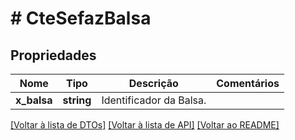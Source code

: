 # # CteSefazBalsa

## Propriedades

Nome | Tipo | Descrição | Comentários
------------ | ------------- | ------------- | -------------
**x_balsa** | **string** | Identificador da Balsa. |

[[Voltar à lista de DTOs]](../../README.md#models) [[Voltar à lista de API]](../../README.md#endpoints) [[Voltar ao README]](../../README.md)

